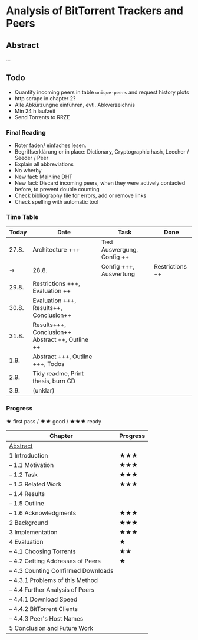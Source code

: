 # Analysis of BitTorrent Trackers and Peers
## Abstract
...

## Todo
* Quantify incoming peers in table `unique-peers` and request history plots
* http scrape in chapter 2?
* Alle Abkürzungne einführen, evtl. Abkverzeichnis
* Min 24 h laufzeit
* Send Torrents to RRZE

### Final Reading
* Roter faden/ einfaches lesen.
* Begriffserklärung or in place: Dictionary, Cryptographic hash, Leecher / Seeder / Peer
* Explain all abbreviations
* No wherby
* New fact: [Mainline DHT](https://en.wikipedia.org/wiki/Mainline_DHT)
* New fact: Discard incoming peers, when they were actively contacted before, to prevent double counting
* Check bibliography file for errors, add or remove links
* Check spelling with automatic tool

### Time Table
Today | Date | Task | Done
--- | --- | --- | ---
 | 27.8. | Architecture +++ | Test Auswergung, Config ++
→ | 28.8. | Config +++, Auswertung | Restrictions ++
 | 29.8. | Restrictions +++, Evaluation ++
 | 30.8. | Evaluation +++, Results++, Conclusion++
 | 31.8. | Results+++, Conclusion++ Abstract ++, Outline ++
 | 1.9. | Abstract +++, Outline +++, Todos
 | 2.9. | Tidy readme, Print thesis, burn CD
 | 3.9. | (unklar)

### Progress
★ first pass / ★★ good / ★★★ ready

Chapter | Progress
--- | ---
[Abstract](https://www.ece.cmu.edu/~koopman/essays/abstract.html) |
1 Introduction | ★★★
– 1.1 Motivation | ★★★
– 1.2 Task | ★★★
– 1.3 Related Work | ★★★
– 1.4 Results |
– 1.5 Outline |
– 1.6 Acknowledgments | ★★★
2 Background | ★★★
3 Implementation | ★★★
4 Evaluation | ★
– 4.1 Choosing Torrents | ★★
– 4.2 Getting Addresses of Peers | ★
– 4.3 Counting Confirmed Downloads |
– 4.3.1 Problems of this Method |
– 4.4 Further Analysis of Peers |
– 4.4.1 Download Speed |
– 4.4.2 BitTorrent Clients |
– 4.4.3 Peer's Host Names |
5 Conclusion and Future Work |
